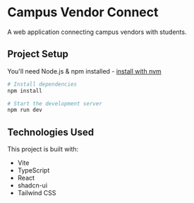 
# Campus Vendor Connect

A web application connecting campus vendors with students.

## Project Setup

You'll need Node.js & npm installed - [install with nvm](https://github.com/nvm-sh/nvm#installing-and-updating)

```sh
# Install dependencies
npm install

# Start the development server
npm run dev
```

## Technologies Used

This project is built with:

- Vite
- TypeScript
- React
- shadcn-ui
- Tailwind CSS


